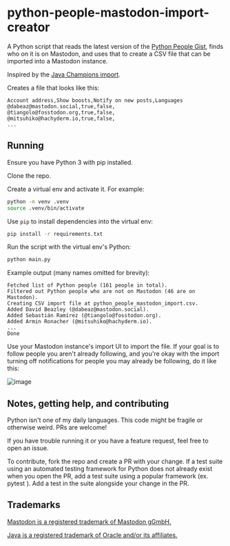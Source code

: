 # python-people-mastodon-import-creator

A Python script that reads the latest version of the [Python People Gist](https://gist.github.com/samuelcolvin/1743d8919acb465c1fbbcea2c3cdaf3e), finds who on it is on Mastodon, and uses that to create a CSV file that can be imported into a Mastodon instance.

Inspired by the [Java Champions import](https://javachampions.org/resources/mastodon.csv).

Creates a file that looks like this:

```csv
Account address,Show boosts,Notify on new posts,Languages
@dabeaz@mastodon.social,true,false,
@tiangolo@fosstodon.org,true,false,
@mitsuhiko@hachyderm.io,true,false,
...
```

## Running

Ensure you have Python 3 with pip installed.

Clone the repo.

Create a virtual env and activate it. For example:

```bash
python -m venv .venv
source .venv/bin/activate
```

Use `pip` to install dependencies into the virtual env:

```bash
pip install -r requirements.txt
```

Run the script with the virtual env's Python:

```bash
python main.py
```

Example output (many names omitted for brevity):

```
Fetched list of Python people (161 people in total).
Filtered out Python people who are not on Mastodon (46 are on Mastodon).
Creating CSV import file at python_people_mastodon_import.csv.
Added David Beazley (@dabeaz@mastodon.social).
Added Sebastián Ramírez (@tiangolo@fosstodon.org).
Added Armin Ronacher (@mitsuhiko@hachyderm.io).
...
Done
```

Use your Mastodon instance's import UI to import the file. If your goal is to follow people you aren't already following, and you're okay with the import turning off notifications for people you may already be following, do it like this:

![image](https://user-images.githubusercontent.com/7719209/209893094-bbd2a87f-7bf9-449c-a51d-01d37ef858c4.png)

## Notes, getting help, and contributing

Python isn't one of my daily languages. This code might be fragile or otherwise weird. PRs are welcome!

If you have trouble running it or you have a feature request, feel free to open an issue.

To contribute, fork the repo and create a PR with your change. If a test suite using an automated testing framework for Python does not already exist when you open the PR, add a test suite using a popular framework (ex. pytest ). Add a test in the suite alongside your change in the PR.

## Trademarks

[Mastodon is a registered trademark of Mastodon gGmbH.](https://joinmastodon.org/trademark)

[Java is a registered trademark of Oracle and/or its affiliates.](https://www.oracle.com/legal/trademarks.html)

